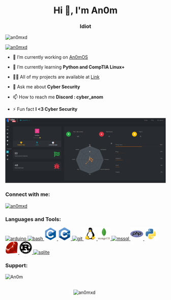 <h1 align="center">Hi 👋, I'm An0m</h1>
<h3 align="center">Idiot</h3>

<p align="left"> <img src="https://komarev.com/ghpvc/?username=an0mxd&label=Profile%20views&color=0e75b6&style=flat" alt="an0mxd" /> </p>

<p align="left"> <a href="https://github.com/ryo-ma/github-profile-trophy"><img src="https://github-profile-trophy.vercel.app/?username=an0mxd" alt="an0mxd" /></a> </p>

- 🔭 I’m currently working on [An0mOS](http://anomos.liveblog365.com)

- 🌱 I’m currently learning **Python and CompTIA Linux+**

- 👨‍💻 All of my projects are available at [Link](https://github.com/An0mXD?tab=repositories)

- 💬 Ask me about **Cyber Security**

- 📫 How to reach me **Discord : cyber_anom**

- ⚡ Fun fact **I <3 Cyber Security**

<p align="center"> <img src="https://github.com/An0mXD/An0mXD/blob/main/image_2024-04-22_141125851.png?raw=true" /> </p>
<h3 align="left">Connect with me:</h3>
<p align="left">
<a href="https://www.youtube.com/c/an0mxd" target="blank"><img align="center" src="https://raw.githubusercontent.com/rahuldkjain/github-profile-readme-generator/master/src/images/icons/Social/youtube.svg" alt="an0mxd" height="30" width="40" /></a>
</p>

<h3 align="left">Languages and Tools:</h3>
<p align="left"> </a> <a href="https://www.arduino.cc/" target="_blank" rel="noreferrer"> <img src="https://cdn.worldvectorlogo.com/logos/arduino-1.svg" alt="arduino" width="40" height="40"/> </a> <a href="https://www.gnu.org/software/bash/" target="_blank" rel="noreferrer"> <img src="https://www.vectorlogo.zone/logos/gnu_bash/gnu_bash-icon.svg" alt="bash" width="40" height="40"/> </a> <a href="https://www.cprogramming.com/" target="_blank" rel="noreferrer"> <img src="https://raw.githubusercontent.com/devicons/devicon/master/icons/c/c-original.svg" alt="c" width="40" height="40"/> </a> <a href="https://www.w3schools.com/cpp/" target="_blank" rel="noreferrer"> <img src="https://raw.githubusercontent.com/devicons/devicon/master/icons/cplusplus/cplusplus-original.svg" alt="cplusplus" width="40" height="40"/> </a> <a href="https://git-scm.com/" target="_blank" rel="noreferrer"> <img src="https://www.vectorlogo.zone/logos/git-scm/git-scm-icon.svg" alt="git" width="40" height="40"/> </a> <a href="https://www.linux.org/" target="_blank" rel="noreferrer"> <img src="https://raw.githubusercontent.com/devicons/devicon/master/icons/linux/linux-original.svg" alt="linux" width="40" height="40"/> </a> <a href="https://www.mongodb.com/" target="_blank" rel="noreferrer"> <img src="https://raw.githubusercontent.com/devicons/devicon/master/icons/mongodb/mongodb-original-wordmark.svg" alt="mongodb" width="40" height="40"/> </a> <a href="https://www.microsoft.com/en-us/sql-server" target="_blank" rel="noreferrer"> <img src="https://www.svgrepo.com/show/303229/microsoft-sql-server-logo.svg" alt="mssql" width="40" height="40"/> </a> <a href="https://www.php.net" target="_blank" rel="noreferrer"> <img src="https://raw.githubusercontent.com/devicons/devicon/master/icons/php/php-original.svg" alt="php" width="40" height="40"/> </a> <a href="https://www.python.org" target="_blank" rel="noreferrer"> <img src="https://raw.githubusercontent.com/devicons/devicon/master/icons/python/python-original.svg" alt="python" width="40" height="40"/> </a> <a href="https://www.ruby-lang.org/en/" target="_blank" rel="noreferrer"> <img src="https://raw.githubusercontent.com/devicons/devicon/master/icons/ruby/ruby-original.svg" alt="ruby" width="40" height="40"/> </a> <a href="https://www.rust-lang.org" target="_blank" rel="noreferrer"> <img src="https://raw.githubusercontent.com/devicons/devicon/master/icons/rust/rust-plain.svg" alt="rust" width="40" height="40"/> </a> <a href="https://www.sqlite.org/" target="_blank" rel="noreferrer"> <img src="https://www.vectorlogo.zone/logos/sqlite/sqlite-icon.svg" alt="sqlite" width="40" height="40"/> </a> </p>

<h3 align="left">Support:</h3>
<p><a href="https://www.buymeacoffee.com/An0m"> <img align="left" src="https://cdn.buymeacoffee.com/buttons/v2/default-yellow.png" height="50" width="210" alt="An0m" /></a></p><br><br>

<p>&nbsp;<img align="center" src="https://github-readme-stats.vercel.app/api?username=an0mxd&show_icons=true&theme=dark&title_color=ffffff&text_color=ffffff&bg_color=101010&locale=en" alt="an0mxd" /></p>

